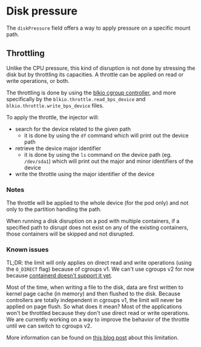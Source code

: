 # Disk pressure

The `diskPressure` field offers a way to apply pressure on a specific mount path.

## Throttling

Unlike the CPU pressure, this kind of disruption is not done by stressing the disk but by throttling its capacities. A throttle can be applied on read or write operations, or both.

The throttling is done by using the [blkio cgroup controller](https://www.kernel.org/doc/Documentation/cgroup-v1/blkio-controller.txt), and more specifically by the `blkio.throttle.read_bps_device` and `blkio.throttle.write_bps_device` files.

To apply the throttle, the injector will:

* search for the device related to the given path
  * it is done by using the `df` command which will print out the device path
* retrieve the device major identifier
  * it is done by using the `ls` command on the device path (eg. `/dev/sda1`) which will print out the major and minor identifiers of the device
* write the throttle using the major identifier of the device

### Notes

The throttle will be applied to the whole device (for the pod only) and not only to the partition handling the path.

When running a disk disruption on a pod with multiple containers, if a specified path to disrupt does not exist on any of the existing containers, those containers will be skipped and not disrupted.

### Known issues

TL;DR: the limit will only applies on direct read and write operations (using the `O_DIRECT` flag) because of cgroups v1. We can't use cgroups v2 for now because [containerd doesn't support it yet](https://github.com/opencontainers/runc/issues/2315).

Most of the time, when writing a file to the disk, data are first written to kernel page cache (in memory) and then flushed to the disk. Because controllers are totally independent in cgroups v1, the limit will never be applied on page flush. So what does it mean? Most of the applications won't be throttled because they don't use direct read or write operations. We are currently working on a way to improve the behavior of the throttle until we can switch to cgroups v2.

More information can be found on [this blog post](https://medium.com/some-tldrs/tldr-using-cgroups-to-limit-i-o-by-andr%C3%A9-carvalho-421bb1d855e) about this limitation.
